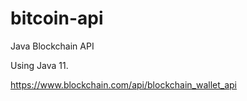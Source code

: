# bitcoin-api
Java Blockchain API

Using Java 11.

https://www.blockchain.com/api/blockchain_wallet_api

